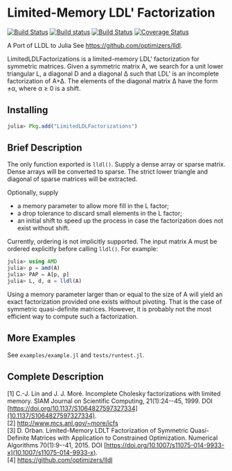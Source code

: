# Limited-Memory LDL' Factorization

[![Build Status](https://travis-ci.org/JuliaSmoothOptimizers/LimitedLDLFactorizations.jl.svg?branch=master)](https://travis-ci.org/JuliaSmoothOptimizers/LimitedLDLFactorizations.jl)
[![Build status](https://ci.appveyor.com/api/projects/status/uayusnq2flht8m80/branch/master?svg=true)](https://ci.appveyor.com/project/dpo/limitedldlfactorizations-jl/branch/master)
[![Build Status](https://api.cirrus-ci.com/github/JuliaSmoothOptimizers/LimitedLDLFactorizations.jl.svg)](https://cirrus-ci.com/github/JuliaSmoothOptimizers/LimitedLDLFactorizations.jl)
[![Coverage Status](https://coveralls.io/repos/github/JuliaSmoothOptimizers/LimitedLDLFactorizations.jl/badge.svg?branch=master)](https://coveralls.io/github/JuliaSmoothOptimizers/LimitedLDLFactorizations.jl?branch=master)

A Port of LLDL to Julia
See https://github.com/optimizers/lldl.

LimitedLDLFactorizations is a limited-memory LDL' factorization for symmetric matrices.
Given a symmetric matrix A, we search for a unit lower triangular L, a
diagonal D and a diagonal ∆ such that LDL' is an incomplete factorization
of A+∆. The elements of the diagonal matrix ∆ have the form ±α, where α ≥ 0
is a shift.

## Installing

```JULIA
julia> Pkg.add("LimitedLDLFactorizations")
```

## Brief Description

The only function exported is `lldl()`.
Supply a dense array or sparse matrix.
Dense arrays will be converted to sparse.
The strict lower triangle and diagonal of sparse matrices will be extracted.

Optionally, supply
* a memory parameter to allow more fill in the L factor;
* a drop tolerance to discard small elements in the L factor;
* an initial shift to speed up the process in case the factorization does
  not exist without shift.

Currently, ordering is not implicitly supported.
The input matrix A must be ordered explicitly before calling `lldl()`.
For example:
```julia
julia> using AMD
julia> p = amd(A)
julia> PAP = A[p, p]
julia> L, d, α = lldl(A)
```

Using a memory parameter larger than or equal to the size of A will yield an
exact factorization provided one exists without pivoting. That is the
case of symmetric quasi-definite matrices. However, it is probably not the
most efficient way to compute such a factorization.

## More Examples

See `examples/example.jl` and `tests/runtest.jl`.

## Complete Description

[1] C.-J. Lin and J. J. Moré. Incomplete Cholesky factorizations with limited
    memory. SIAM Journal on Scientific Computing, 21(1):24--45, 1999.
    DOI [https://doi.org/10.1137/S1064827597327334](10.1137/S1064827597327334).
<br>
[2] http://www.mcs.anl.gov/~more/icfs
<br>
[3] D. Orban. Limited-Memory LDLT Factorization of Symmetric Quasi-Definite
    Matrices with Application to Constrained Optimization. Numerical Algorithms
    70(1):9--41, 2015. DOI [https://doi.org/10.1007/s11075-014-9933-x](10.1007/s11075-014-9933-x).
<br>
[4] https://github.com/optimizers/lldl
